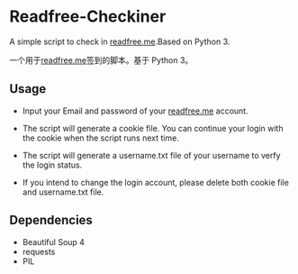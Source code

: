 # Readfree-Checkiner

A simple script to check in [readfree.me](readfree.me).Based on Python 3.

一个用于[readfree.me](readfree.me)签到的脚本。基于 Python 3。

## Usage

- Input your Email and password of your [readfree.me](readfree.me) account.

- The script will generate a cookie file. You can continue your login with the cookie when the script runs next time.

- The script will generate a username.txt file of your username to verfy the login status.

- If you intend to change the login account, please delete both cookie file and username.txt file.

## Dependencies

- Beautiful Soup 4
- requests
- PIL
